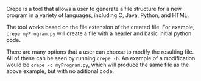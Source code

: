 Crepe is a tool that allows a user to generate a file structure for a new program in a variety of languages, including C, Java, Python, and HTML.

The tool works based on the file extension of the created file.  For example, `crepe myProgram.py` will create a file with a header and basic initial python code.

There are many options that a user can choose to modify the resulting file.  All of these can be seen by running `crepe -h`.  An example of a modification would be `crepe -c myProgram.py`, which will produce the same file as the above example, but with no aditional code.
